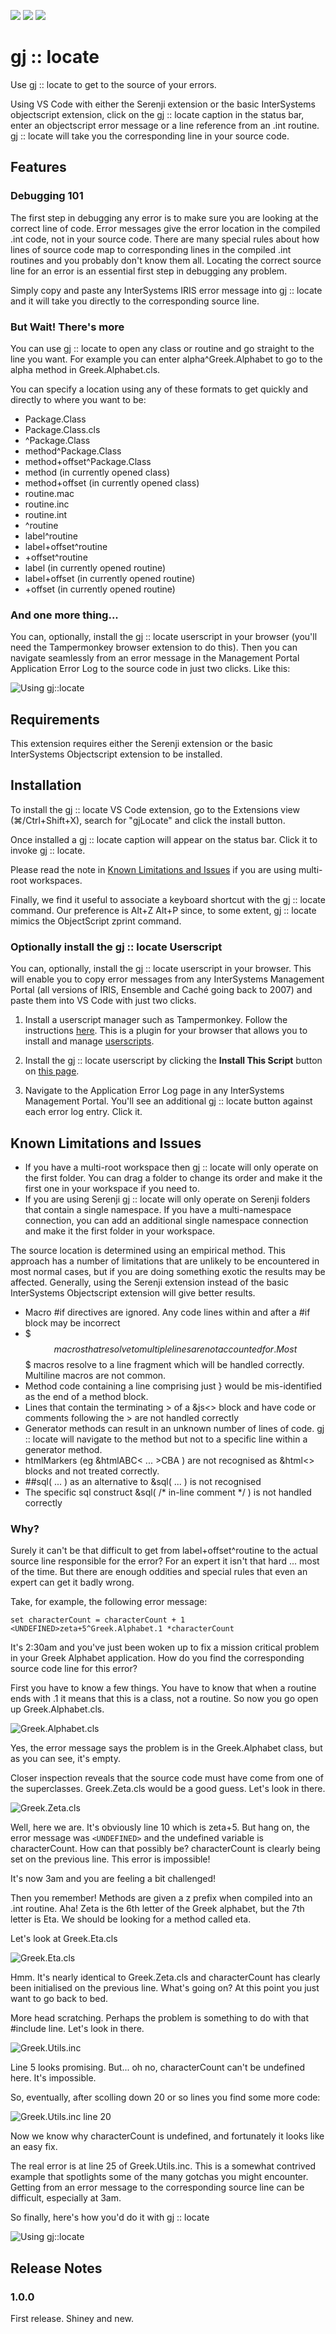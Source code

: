 [![](https://img.shields.io/badge/InterSystems-IRIS-blue.svg)](https://www.intersystems.com/products/intersystems-iris/)
[![](https://img.shields.io/badge/InterSystems-Ensemble-blue.svg)](https://www.intersystems.com/products/ensemble/)
[![](https://img.shields.io/badge/InterSystems-Caché-blue.svg)](https://www.intersystems.com/products/cache/)


# gj :: locate

Use gj :: locate to get to the source of your errors.

Using VS Code with either the Serenji extension or the basic InterSystems objectscript extension, click on the gj :: locate caption in the status bar, enter an objectscript error message or a line reference from an .int routine.  gj :: locate will take you the corresponding line in your source code.

## Features

### Debugging 101
The first step in debugging any error is to make sure you are looking at the correct line of code.  Error messages give the error location in the compiled .int code, not in your source code.  There are many special rules about how lines of source code map to corresponding lines in the compiled .int routines and you probably don't know them all.  Locating the correct source line for an error is an essential first step in debugging any problem.

Simply copy and paste any InterSystems IRIS error message into gj :: locate and it will take you directly to the corresponding source line.

### But Wait! There's more

You can use gj :: locate to open any class or routine and go straight to the line you want.  For example you can enter alpha^Greek.Alphabet to go to the alpha method in Greek.Alphabet.cls.

You can specify a location using any of these formats to get quickly and directly to where you want to be:
 * Package.Class
 * Package.Class.cls
 * ^Package.Class
 * method^Package.Class
 * method+offset^Package.Class
 * method (in currently opened class)
 * method+offset (in currently opened class)
 * routine.mac
 * routine.inc
 * routine.int
 * ^routine
 * label^routine
 * label+offset^routine
 * +offset^routine
 * label (in currently opened routine)
 * label+offset (in currently opened routine)
 * +offset (in currently opened routine)

### And one more thing...  

You can, optionally, install the gj :: locate userscript in your browser (you'll need the Tampermonkey browser extension to do this). Then you can navigate seamlessly from an error message in the Management Portal Application Error Log to the source code in just two clicks. Like this:

![Using gj::locate](https://raw.githubusercontent.com/george-james-software/gjLocate/master/images/demo1.gif)

## Requirements

This extension requires either the Serenji extension or the basic InterSystems Objectscript extension to be installed.


## Installation

To install the gj :: locate VS Code extension, go to the Extensions view (⌘/Ctrl+Shift+X), search for "gjLocate" and click the install button.  

Once installed a gj :: locate caption will appear on the status bar.  Click it to invoke gj :: locate. 

Please read the note in [Known Limitations and Issues](#known-limitations-and-issues) if you are using multi-root workspaces.

Finally, we find it useful to associate a keyboard shortcut with the gj :: locate command.  Our preference is Alt+Z Alt+P since, to some extent, gj :: locate mimics the ObjectScript zprint command.

### Optionally install the gj :: locate Userscript

You can, optionally, install the gj :: locate userscript in your browser.  This will enable you to copy error messages from any InterSystems Management Portal (all versions of IRIS, Ensemble and Caché going back to 2007) and paste them into VS Code with just two clicks.

1. Install a userscript manager such as Tampermonkey.  Follow the instructions [here](https://www.tampermonkey.net/).  This is a plugin for your browser that allows you to install and manage [userscripts](https://en.wikipedia.org/wiki/Userscript).

2. Install the gj :: locate userscript by clicking the **Install This Script** button on [this page](https://greasyfork.org/en/scripts/424973-gj-locate).

3. Navigate to the Application Error Log page in any InterSystems Management Portal.  You'll see an additional gj :: locate button against each error log entry.  Click it.


## Known Limitations and Issues

 * If you have a multi-root workspace then gj :: locate will only operate on the first folder.  You can drag a folder to change its order and make it the first one in your workspace if you need to.
 * If you are using Serenji gj :: locate will only operate on Serenji folders that contain a single namespace.  If you have a multi-namespace connection, you can add an additional single namespace connection and make it the first folder in your workspace. 

The source location is determined using an empirical method.  This approach has a number of limitations that
are unlikely to be encountered in most normal cases, but if you are doing something exotic the results may
be affected.  Generally, using the Serenji extension instead of the basic InterSystems Objectscript extension will give better results.

 * Macro #if directives are ignored.   Any code lines within and after a #if block may be incorrect
 * $$$ macros that resolve to multiple lines are not accounted for.  Most $$$ macros resolve to a line fragment which will be handled correctly.  Multiline macros are not common.
 * Method code containing a line comprising just } would be mis-identified as the end of a method block.
 * Lines that contain the terminating > of a &js<> block and have code or comments following the > are not handled correctly
 * Generator methods can result in an unknown number of lines of code.  gj :: locate will navigate to the method but not to a specific line within a generator method.
 * htmlMarkers (eg &htmlABC< ... >CBA ) are not recognised as &html<> blocks and not treated correctly.
 * ##sql( ... ) as an alternative to &sql( ... ) is not recognised
 * The specific sql construct &sql( /* in-line comment */ ) is not handled correctly


### Why?

Surely it can't be that difficult to get from label+offset^routine to the actual source line responsible for the error?  For an expert it isn't that hard ... most of the time.  But there are enough oddities and special rules that even an expert can get it badly wrong.

Take, for example, the following error message:

    set characterCount = characterCount + 1
    <UNDEFINED>zeta+5^Greek.Alphabet.1 *characterCount
 
It's 2:30am and you've just been woken up to fix a mission critical problem in your Greek Alphabet application.  How do you find the corresponding source code line for this error?

First you have to know a few things.  You have to know that when a routine ends with .1 it means that this is a class, not a routine.  So now you go open up Greek.Alphabet.cls.


![Greek.Alphabet.cls](https://raw.githubusercontent.com/george-james-software/gjLocate/master/images/Greek.Alphabet.png)


Yes, the error message says the problem is in the Greek.Alphabet class, but as you can see, it's empty.

Closer inspection reveals that the source code must have come from one of the superclasses.  Greek.Zeta.cls would be a good guess.  Let's look in there.


![Greek.Zeta.cls](https://raw.githubusercontent.com/george-james-software/gjLocate/master/images/Greek.Zeta.png)


Well, here we are.  It's obviously line 10 which is zeta+5.  But hang on, the error message was `<UNDEFINED>` and the undefined variable is characterCount.  How can that possibly be?  characterCount is clearly being set on the previous line.  This error is impossible!

It's now 3am and you are feeling a bit challenged!

Then you remember! Methods are given a z prefix when compiled into an .int routine.  Aha!  Zeta is the 6th letter of the Greek alphabet, but the 7th letter is Eta.  We should be looking for a method called eta.

Let's look at Greek.Eta.cls


![Greek.Eta.cls](https://raw.githubusercontent.com/george-james-software/gjLocate/master/images/Greek.Eta.png)


Hmm.  It's nearly identical to Greek.Zeta.cls and characterCount has clearly been initialised on the previous line.  What's going on?  At this point you just want to go back to bed.

More head scratching. Perhaps the problem is something to do with that #include line.  Let's look in there.


![Greek.Utils.inc](https://raw.githubusercontent.com/george-james-software/gjLocate/master/images/Greek.Utils.png)


Line 5 looks promising.  But... oh no, characterCount can't be undefined here.  It's impossible.

So, eventually, after scolling down 20 or so lines you find some more code:


![Greek.Utils.inc line 20](https://raw.githubusercontent.com/george-james-software/gjLocate/master/images/Greek.Utils_2.png)


Now we know why characterCount is undefined, and fortunately it looks like an easy fix.

The real error is at line 25 of Greek.Utils.inc.  This is a somewhat contrived example that spotlights some of the many gotchas you might encounter.  Getting from an error message to the corresponding source line can be difficult, especially at 3am. 

So finally, here's how you'd do it with gj :: locate


![Using gj::locate](https://raw.githubusercontent.com/george-james-software/gjLocate/master/images/demo2.gif)



## Release Notes

### 1.0.0

First release.  Shiney and new.

